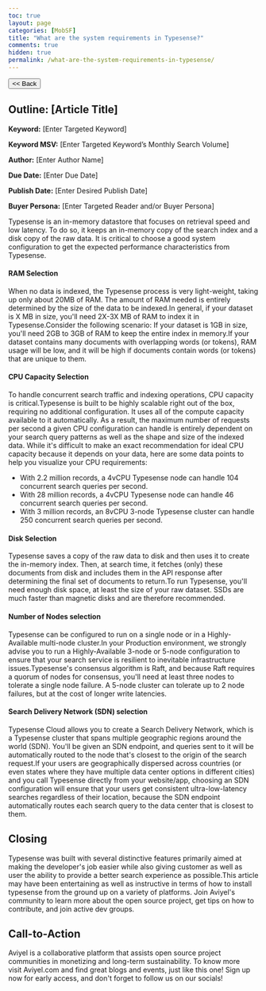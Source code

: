 ```yaml
---
toc: true
layout: page
categories: [MobSF]
title: "What are the system requirements in Typesense?"
comments: true
hidden: true
permalink: /what-are-the-system-requirements-in-typesense/
---
```


<button class="back-button" onclick="window.history.back()"><< Back</button>

## Outline: [Article Title]

**Keyword:** [Enter Targeted Keyword]

**Keyword MSV:** [Enter Targeted Keyword’s Monthly Search Volume]

**Author:** [Enter Author Name]

**Due Date:** [Enter Due Date]

**Publish Date:** [Enter Desired Publish Date]

**Buyer Persona:** [Enter Targeted Reader and/or Buyer Persona]

Typesense is an in-memory datastore that focuses on retrieval speed and low latency. To do so, it keeps an in-memory copy of the search index and a disk copy of the raw data. It is critical to choose a good system configuration to get the expected performance characteristics from Typesense.

#### RAM Selection

When no data is indexed, the Typesense process is very light-weight, taking up only about 20MB of RAM. The amount of RAM needed is entirely determined by the size of the data to be indexed.In general, if your dataset is X MB in size, you'll need 2X-3X MB of RAM to index it in Typesense.Consider the following scenario: If your dataset is 1GB in size, you'll need 2GB to 3GB of RAM to keep the entire index in memory.If your dataset contains many documents with overlapping words (or tokens), RAM usage will be low, and it will be high if documents contain words (or tokens) that are unique to them.

#### CPU Capacity Selection

To handle concurrent search traffic and indexing operations, CPU capacity is critical.Typesense is built to be highly scalable right out of the box, requiring no additional configuration. It uses all of the compute capacity available to it automatically. As a result, the maximum number of requests per second a given CPU configuration can handle is entirely dependent on your search query patterns as well as the shape and size of the indexed data. While it's difficult to make an exact recommendation for ideal CPU capacity because it depends on your data, here are some data points to help you visualize your CPU requirements:

- With 2.2 million records, a 4vCPU Typesense node can handle 104 concurrent search queries per second.
- With 28 million records, a 4vCPU Typesense node can handle 46 concurrent search queries per second.
- With 3 million records, an 8vCPU 3-node Typesense cluster can handle 250 concurrent search queries per second.

#### Disk Selection

Typesense saves a copy of the raw data to disk and then uses it to create the in-memory index. Then, at search time, it fetches (only) these documents from disk and includes them in the API response after determining the final set of documents to return.To run Typesense, you'll need enough disk space, at least the size of your raw dataset. SSDs are much faster than magnetic disks and are therefore recommended.

#### Number of Nodes selection

Typesense can be configured to run on a single node or in a Highly-Available multi-node cluster.In your Production environment, we strongly advise you to run a Highly-Available 3-node or 5-node configuration to ensure that your search service is resilient to inevitable infrastructure issues.Typesense's consensus algorithm is Raft, and because Raft requires a quorum of nodes for consensus, you'll need at least three nodes to tolerate a single node failure. A 5-node cluster can tolerate up to 2 node failures, but at the cost of longer write latencies.

#### Search Delivery Network (SDN) selection

Typesense Cloud allows you to create a Search Delivery Network, which is a Typesense cluster that spans multiple geographic regions around the world (SDN). You'll be given an SDN endpoint, and queries sent to it will be automatically routed to the node that's closest to the origin of the search request.If your users are geographically dispersed across countries (or even states where they have multiple data center options in different cities) and you call Typesense directly from your website/app, choosing an SDN configuration will ensure that your users get consistent ultra-low-latency searches regardless of their location, because the SDN endpoint automatically routes each search query to the data center that is closest to them.

## Closing

Typesense was built with several distinctive features primarily aimed at making the developer's job easier while also giving customer as well as user the ability to provide a better search experience as possible.This article may have been entertaining as well as instructive in terms of how to install typesense from the ground up on a variety of platforms. Join Aviyel's community to learn more about the open source project, get tips on how to contribute, and join active dev groups.

## Call-to-Action

Aviyel is a collaborative platform that assists open source project communities in monetizing and long-term sustainability. To know more visit Aviyel.com and find great blogs and events, just like this one! Sign up now for early access, and don't forget to follow us on our socials!

<br>
